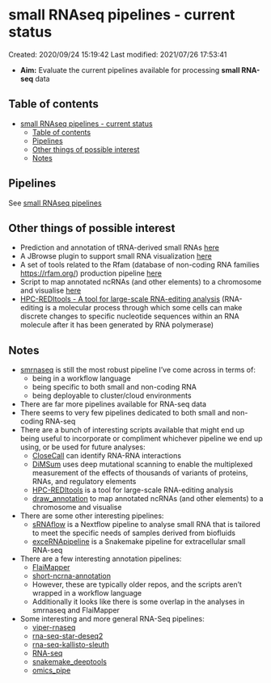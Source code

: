 # small RNAseq pipelines - current status

Created: 2020/09/24 15:19:42
Last modified: 2021/07/26 17:53:41

- **Aim:** Evaluate the current pipelines available for processing **small RNA-seq** data

## Table of contents

- [small RNAseq pipelines - current status](#small-rnaseq-pipelines---current-status)
  - [Table of contents](#table-of-contents)
  - [Pipelines](#pipelines)
  - [Other things of possible interest](#other-things-of-possible-interest)
  - [Notes](#notes)

## Pipelines

See [small RNAseq pipelines](./small_RNAseq_pipelines.csv)

## Other things of possible interest

- Prediction and annotation of tRNA-derived small RNAs [here](https://github.com/wangqinhu/tsRFinder)
- A JBrowse plugin to support small RNA visualization [here](https://github.com/bhofmei/jbplugin-smallrna)
- A set of tools related to the Rfam (database of non-coding RNA families https://rfam.org/) production pipeline [here](https://github.com/Rfam/rfam-production)
- Script to map annotated ncRNAs (and other elements) to a chromosome and visualise [here](https://github.com/fanagislab/draw_annotation/tree/master/bin)
- [HPC-REDItools - A tool for large-scale RNA-editing analysis](https://bmcbioinformatics.biomedcentral.com/track/pdf/10.1186/s12859-020-03562-x) (RNA-editing is a molecular process through which some cells can make discrete changes to specific nucleotide sequences within an RNA molecule after it has been generated by RNA polymerase)

## Notes

- [smrnaseq](https://github.com/nf-core/smrnaseq) is still the most robust pipeline I’ve come across in terms of:
  - being in a workflow language
  - being specific to both small and non-coding RNA
  - being deployable to cluster/cloud environments
- There are far more pipelines available for RNA-seq data
- There seems to very few pipelines dedicated to both small and non-coding RNA-seq
- There are a bunch of interesting scripts available that might end up being useful to incorporate or compliment whichever pipeline we end up using, or be used for future analyses:
  - [CloseCall](https://github.com/StevenWingett/CloseCall) can identify RNA-RNA interactions
  - [DiMSum](https://github.com/lehner-lab/DiMSum) uses deep mutational scanning to enable the multiplexed measurement of the effects of thousands of variants of proteins, RNAs, and regulatory elements
  - [HPC-REDItools](https://bmcbioinformatics.biomedcentral.com/track/pdf/10.1186/s12859-020-03562-x) is a tool for large-scale RNA-editing analysis
  - [draw_annotation](https://github.com/fanagislab/draw_annotation) to map annotated ncRNAs (and other elements) to a chromosome and visualise
- There are some other interesting pipelines:
  - [sRNAflow](https://github.com/zajakin/sRNAflow) is a Nextflow pipeline to analyse small RNA that is tailored to meet the specific needs of samples derived from biofluids
  - [exceRNApipeline](https://github.com/zhuchcn/exceRNApipeline) is a Snakemake pipeline for extracellular small RNA-seq
- There are a few interesting annotation pipelines:
  - [FlaiMapper](https://github.com/yhoogstrate/flaimapper )
  - [short-ncrna-annotation](https://github.com/SimonSchafferer/short-ncrna-annotation) 
  - However, these are typically older repos, and the scripts aren’t wrapped in a workflow language
  - Additionally it looks like there is some overlap in the analyses in smrnaseq and FlaiMapper 
- Some interesting and more general RNA-Seq pipelines:
  - [viper-rnaseq](https://github.com/hanfeisun/viper-rnaseq)
  - [rna-seq-star-deseq2](https://github.com/snakemake-workflows/rna-seq-star-deseq2)
  - [rna-seq-kallisto-sleuth](https://github.com/snakemake-workflows/rna-seq-kallisto-sleuth)
  - [RNA-seq](https://github.com/biowdl/RNA-seq)
  - [snakemake_deeptools](https://github.com/AngryMaciek/snakemake_deeptools)
  - [omics_pipe](https://pypi.org/project/omics_pipe/)
